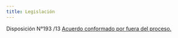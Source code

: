 ```yaml
---
title: Legislación
---
```

Disposición N°193 /13 [Acuerdo conformado por fuera del proceso. ](/legislacion/acuerdo-conformado-por-fuera-del-proceso)
